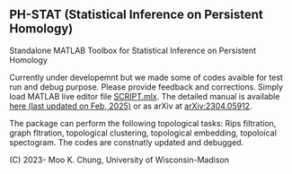 ## PH-STAT (Statistical Inference on Persistent Homology)

Standalone MATLAB Toolbox for Statistical Inference on Persistent Homology

Currently under developemnt but we made some of codes avaible for test run and debug purpose. Please provide feedback and corrections. Simply load MATLAB live editor file [SCRIPT.mlx](https://github.com/laplcebeltrami/PH-STAT/blob/main/SCRIPT.mlx). The detailed manual is available [here (last updated on Feb, 2025)](https://github.com/laplcebeltrami/PH-STAT/blob/main/PH-STAT.pdf) or as arXiv at [arXiv:2304.05912](http://arxiv.org/abs/2304.05912). 

The package can perform the following topological tasks: Rips filtration, graph fltration, topological clustering, topological embedding, topoloical spectogram. The codes are constnatly updated and debugged. 


(C) 2023- Moo K. Chung, University of Wisconsin-Madison



